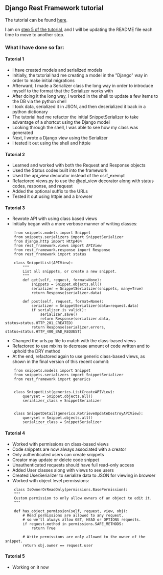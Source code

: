 ## Django Rest Framework tutorial

The tutorial can be found [here](http://www.django-rest-framework.org/tutorial/1-serialization/).

I am on [step 5 of the tutorial](http://www.django-rest-framework.org/tutorial/5-relationships-and-hyperlinked-apis/), and I will be updating the README file each time to move to another step.

### What I have done so far:

#### Tutorial 1

- I have created models and serialized models
- Initially, the tutorial had me creating a model in the "Django" way in order to make initial migrations
- Afterward, I made a Serializer class the long way in order to introduce myself to the format that the Serializer works with
- After doing it the long way, I worked in the shell to update a few items to the DB via the python shell
- I took data, serialized it in JSON, and then deserialized it back in a python dictionary
- The tutorial had me refactor the initial SnippetSerializer to take advantage of a shortcut using the Django model
- Looking through the shell, I was able to see how my class was generated
- Next, I wrote a Django view using the Serializer
- I tested it out using the shell and httpie

#### Tutorial 2

- Learned and worked with both the Request and Response objects
- Used the Status codes built into the framework
- Used the api\_view decorator instead of the csrf\_exempt
- Refactored views.py to use the @api\_view decorator along with status codes, response, and request
- Added the optional suffix to the URLs
- Tested it out using httpie and a browser

#### Tutorial 3

- Rewrote API with using class based views
- Initially began with a more verbose manner of writing classes:

```
    from snippets.models import Snippet
    from snippets.serializers import SnippetSerializer
    from django.http import Http404
    from rest_framework.views import APIView
    from rest_framework.response import Response
    from rest_framework import status

    class SnippetList(APIView):
        """
        List all snippets, or create a new snippet.
        """
        def get(self, request, format=None):
            snippets = Snippet.objects.all()
            serializer = SnippetSerializer(snippets, many=True)
            return Response(serializer.data)

        def post(self, request, format=None):
            serializer = SnippetSerializer(data=request.data)
            if serializer.is_valid():
                serializer.save()
                return Response(serializer.data, status=status.HTTP_201_CREATED)
            return Response(serializer.errors, status=status.HTTP_400_BAD_REQUEST)
```

- Changed the urls.py file to match with the class-based views
- Refactored to use mixins to decrease amount of code written and to uphold the DRY method
- At the end, refactored again to use generic class-based views, as shown in the final version of this recent commit:

```
    from snippets.models import Snippet
    from snippets.serializers import SnippetSerializer
    from rest_framework import generics


    class SnippetList(generics.ListCreateAPIView):
        queryset = Snippet.objects.all()
        serializer_class = SnippetSerializer


    class SnippetDetail(generics.RetrieveUpdateDestroyAPIView):
        queryset = Snippet.objects.all()
        serializer_class = SnippetSerializer
```

#### Tutorial 4

- Worked with permissions on class-based views
- Code snippets are now always associated with a creator
- Only authenticated users can create snippets
- Creator may update or delete code snippet
- Unauthenticated requests should have full read-only access
- Added User classes along with views to see users
- Created UserSerializer to serialize data to JSON for viewing in browser
- Worked with object level permissions:

```
    class IsOwnerOrReadOnly(permissions.BasePermission):
    """
    Custom permission to only allow owners of an object to edit it.
    """

    def has_object_permission(self, request, view, obj):
        # Read permissions are allowed to any request,
        # so we'll always allow GET, HEAD or OPTIONS requests.
        if request.method in permissions.SAFE_METHODS:
            return True

        # Write permissions are only allowed to the owner of the snippet.
        return obj.owner == request.user
```


#### Tutorial 5

- Working on it now